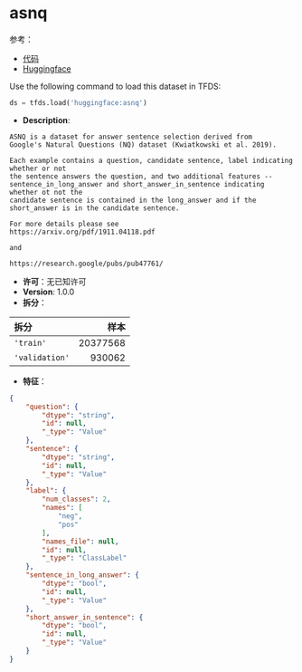 # asnq

参考：

- [代码](https://github.com/huggingface/datasets/blob/master/datasets/asnq)
- [Huggingface](https://huggingface.co/datasets/asnq)

Use the following command to load this dataset in TFDS:

```python
ds = tfds.load('huggingface:asnq')
```

- **Description**:

```
ASNQ is a dataset for answer sentence selection derived from
Google's Natural Questions (NQ) dataset (Kwiatkowski et al. 2019).

Each example contains a question, candidate sentence, label indicating whether or not
the sentence answers the question, and two additional features --
sentence_in_long_answer and short_answer_in_sentence indicating whether ot not the
candidate sentence is contained in the long_answer and if the short_answer is in the candidate sentence.

For more details please see
https://arxiv.org/pdf/1911.04118.pdf

and

https://research.google/pubs/pub47761/
```

- **许可**：无已知许可
- **Version**: 1.0.0
- **拆分**：

拆分 | 样本
:-- | --:
`'train'` | 20377568
`'validation'` | 930062

- **特征**：

```json
{
    "question": {
        "dtype": "string",
        "id": null,
        "_type": "Value"
    },
    "sentence": {
        "dtype": "string",
        "id": null,
        "_type": "Value"
    },
    "label": {
        "num_classes": 2,
        "names": [
            "neg",
            "pos"
        ],
        "names_file": null,
        "id": null,
        "_type": "ClassLabel"
    },
    "sentence_in_long_answer": {
        "dtype": "bool",
        "id": null,
        "_type": "Value"
    },
    "short_answer_in_sentence": {
        "dtype": "bool",
        "id": null,
        "_type": "Value"
    }
}
```
